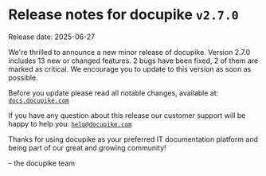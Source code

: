 # Release notes for docupike `v2.7.0`

Release date: 2025-06-27

We're thrilled to announce a new minor release of docupike. Version 2.7.0 includes 13 new or changed features. 2 bugs have been fixed, 2 of them are marked as critical. We encourage you to update to this version as soon as possible.

Before you update please read all notable changes, available at: [`docs.docupike.com`](https://docs.docupike.com/en/ref/changelog.html)

If you have any question about this release our customer support will be happy to help you: [`help@docupike.com`](mailto:help@docupike.com)

Thanks for using docupike as your preferred IT documentation platform and being part of our great and growing community!

– the docupike team
